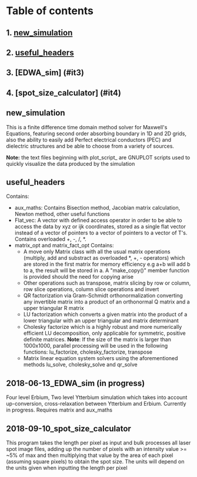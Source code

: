 # Table of contents

## 1. [new_simulation](#it1)
## 2. [useful_headers](#it2)
## 3. [EDWA_sim] (#it3)
## 4. [spot_size_calculator] (#it4)

## new_simulation <a name = "it1"></a>
This is a finite difference time domain method solver for Maxwell's Equations, featuring second order absorbing boundary
in 1D and 2D grids, also the ability to easily add Perfect electrical conductors (PEC) and dielectric structures and 
be able to choose from a variety of sources.

<b>Note:</b> the text files beginning with plot_script_  are GNUPLOT scripts used to quickly visualize the data
produced by the simulation

## useful_headers <a name = "it2"></a>
Contains:

- aux_maths: Contains Bisection method, Jacobian matrix calculation, Newton method, other useful functions
- Flat_vec: A vector with defined access operator in order to be able to access the data by xyz or ijk coordinates, 
stored as a single flat vector instead of a vector of pointers to a vector of pointers to a vector of T's. 
Contains overloaded +, -, /, *.
- matrix_opt and matrix_fact_opt Contains: 
	* A move only Matrix class with all the usual matrix operations (multiply, add and substract as 
overloaded *, +, - operators) which are stored in the first matrix for memory efficiency e.g a+b will add b to a, the result
will be stored in a. A "make_copy()" member function is provided should the need for copying arise
	* Other operations such as transpose, matrix slicing by row or column, row slice operations, column slice operations and invert
	* QR factorization via Gram-Schmidt orthonormalization converting any invertible matrix into a product of an orthonormal Q matrix 
and a upper triangular R matrix 
	* LU factorization which converts a given matrix into the product of a lower triangular with an upper triangular and matrix determinant 
	* Cholesky factorize which is a highly robust and more numerically efficient LU decomposition, only applicable for symmetric, positive definite matrices. 
<b>Note</b>: If the size of the matrix is 
larger than 1000x1000, parallel processing will be used in the following functions: lu_factorize, cholesky_factorize, transpose
	* Matrix linear equation system solvers using the aforementioned methods lu_solve, cholesky_solve and qr_solve

## 2018-06-13_EDWA_sim (in progress) <a name = "it3"></a>
Four level Erbium, Two level Ytterbium simulation which takes into account up-conversion, cross-relaxation between Ytterbium and Erbium. Currently in progress. Requires
matrix and aux_maths

## 2018-09-10_spot_size_calculator <a name = "it4"></a>
This program takes the length per pixel as input and bulk processes all laser spot image files, adding up the number of pixels with an intensity value >= ~5% of max
and then multiplying that value by the area of each pixel (assuming square pixels) to obtain the spot size. The units will depend on the units given when inputting
the length per pixel